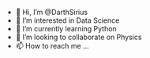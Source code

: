 - 👋 Hi, I’m @DarthSirius
- 👀 I’m interested in Data Science
- 🌱 I’m currently learning Python
- 💞️ I’m looking to collaborate on Physics
- 📫 How to reach me ...

<!---
DarthSirius/DarthSirius is a ✨ special ✨ repository because its `README.md` (this file) appears on your GitHub profile.
You can click the Preview link to take a look at your changes.
--->
